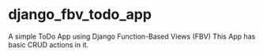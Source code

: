 # django_fbv_todo_app
A simple ToDo App using Django Function-Based Views (FBV)
This App has basic CRUD actions in it.
